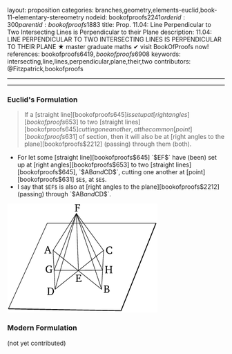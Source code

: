 layout: proposition
categories: branches,geometry,elements-euclid,book-11-elementary-stereometry
nodeid: bookofproofs$2241
orderid: 300
parentid: bookofproofs$1883
title: Prop. 11.04: Line Perpendicular to Two Intersecting Lines is Perpendicular to their Plane
description: 11.04: LINE PERPENDICULAR TO TWO INTERSECTING LINES IS PERPENDICULAR TO THEIR PLANE &#9733; master graduate maths &#10004; visit BookOfProofs now!
references: bookofproofs$6419,bookofproofs$6908
keywords: intersecting,line,lines,perpendicular,plane,their,two
contributors: @Fitzpatrick,bookofproofs

---


---

### Euclid's Formulation

> If a [straight line][bookofproofs$645] is set up at [right angles][bookofproofs$653] to two [straight lines][bookofproofs$645] cutting one another, at the common [point][bookofproofs$631] of section, then it will also be at [right angles to the plane][bookofproofs$2212] (passing) through them (both).
* For let some [straight line][bookofproofs$645] `$EF$` have (been) set up at [right angles][bookofproofs$653] to two [straight lines][bookofproofs$645], `$AB$` and `$CD$`, cutting one another at [point][bookofproofs$631] `$E$`, at `$E$`.
* I say that `$EF$` is also at [right angles to the plane][bookofproofs$2212] (passing) through `$AB$` and `$CD$`.

![fig04e](https://github.com/bookofproofs/bookofproofs.github.io/blob/main/_sources/_assets/images/euclid/Book11/fig04e.png?raw=true)



### Modern Formulation

(not yet contributed)
